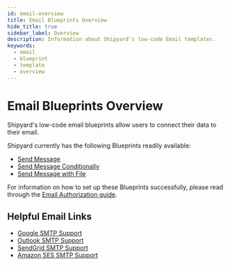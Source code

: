 ```yaml
---
id: email-overview
title: Email Blueprints Overview
hide_title: true
sidebar_label: Overview
description: Information about Shipyard's low-code Email templates.
keywords:
  - email
  - blueprint
  - template
  - overview
---
```


# Email Blueprints Overview

Shipyard's low-code email blueprints allow users to connect their data to their email.

Shipyard currently has the following Blueprints readily available:
- [Send Message](email-send-message)
- [Send Message Conditionally](email-send-message-conditionally)
- [Send Message with File](email-send-message-with-file)

For information on how to set up these Blueprints successfully, please read through the [Email Authorization guide](email-authorization).

## Helpful Email Links
- [Google SMTP Support](https://support.google.com/a/answer/176600?hl=en)
- [Outlook SMTP Support](https://support.microsoft.com/en-us/office/pop-imap-and-smtp-settings-for-outlook-com-d088b986-291d-42b8-9564-9c414e2aa040)
- [SendGrid SMTP Support](https://sendgrid.com/docs/for-developers/sending-email/integrating-with-the-smtp-api/)
- [Amazon SES SMTP Support](https://docs.aws.amazon.com/ses/latest/DeveloperGuide/send-an-email-using-smtp.html)